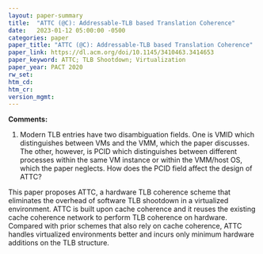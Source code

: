 ```yaml
---
layout: paper-summary
title:  "ATTC (@C): Addressable-TLB based Translation Coherence"
date:   2023-01-12 05:00:00 -0500
categories: paper
paper_title: "ATTC (@C): Addressable-TLB based Translation Coherence"
paper_link: https://dl.acm.org/doi/10.1145/3410463.3414653
paper_keyword: ATTC; TLB Shootdown; Virtualization
paper_year: PACT 2020
rw_set:
htm_cd:
htm_cr:
version_mgmt:
---
```


**Comments:**

1. Modern TLB entries have two disambiguation fields. One is VMID which distinguishes between VMs and the 
VMM, which the paper discusses. The other, however, is PCID which distinguishes between different processes 
within the same VM instance or within the VMM/host OS, which the paper neglects. How does the PCID field
affect the design of ATTC?

This paper proposes ATTC, a hardware TLB coherence scheme that eliminates the overhead of software TLB shootdown
in a virtualized environment. ATTC is built upon cache coherence and it reuses the existing cache coherence network
to perform TLB coherence on hardware. Compared with prior schemes that also rely on cache coherence, ATTC handles 
virtualized environments better and incurs only minimum hardware additions on the TLB structure.
